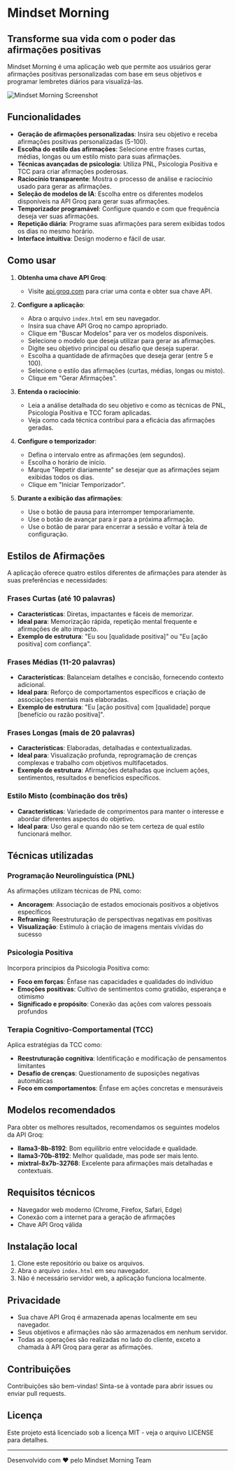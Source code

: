 # Mindset Morning

## Transforme sua vida com o poder das afirmações positivas

Mindset Morning é uma aplicação web que permite aos usuários gerar afirmações positivas personalizadas com base em seus objetivos e programar lembretes diários para visualizá-las.

![Mindset Morning Screenshot](screenshot.png)

## Funcionalidades

- **Geração de afirmações personalizadas**: Insira seu objetivo e receba afirmações positivas personalizadas (5-100).
- **Escolha do estilo das afirmações**: Selecione entre frases curtas, médias, longas ou um estilo misto para suas afirmações.
- **Técnicas avançadas de psicologia**: Utiliza PNL, Psicologia Positiva e TCC para criar afirmações poderosas.
- **Raciocínio transparente**: Mostra o processo de análise e raciocínio usado para gerar as afirmações.
- **Seleção de modelos de IA**: Escolha entre os diferentes modelos disponíveis na API Groq para gerar suas afirmações.
- **Temporizador programável**: Configure quando e com que frequência deseja ver suas afirmações.
- **Repetição diária**: Programe suas afirmações para serem exibidas todos os dias no mesmo horário.
- **Interface intuitiva**: Design moderno e fácil de usar.

## Como usar

1. **Obtenha uma chave API Groq**:
   - Visite [api.groq.com](https://api.groq.com) para criar uma conta e obter sua chave API.

2. **Configure a aplicação**:
   - Abra o arquivo `index.html` em seu navegador.
   - Insira sua chave API Groq no campo apropriado.
   - Clique em "Buscar Modelos" para ver os modelos disponíveis.
   - Selecione o modelo que deseja utilizar para gerar as afirmações.
   - Digite seu objetivo principal ou desafio que deseja superar.
   - Escolha a quantidade de afirmações que deseja gerar (entre 5 e 100).
   - Selecione o estilo das afirmações (curtas, médias, longas ou misto).
   - Clique em "Gerar Afirmações".

3. **Entenda o raciocínio**:
   - Leia a análise detalhada do seu objetivo e como as técnicas de PNL, Psicologia Positiva e TCC foram aplicadas.
   - Veja como cada técnica contribui para a eficácia das afirmações geradas.

4. **Configure o temporizador**:
   - Defina o intervalo entre as afirmações (em segundos).
   - Escolha o horário de início.
   - Marque "Repetir diariamente" se desejar que as afirmações sejam exibidas todos os dias.
   - Clique em "Iniciar Temporizador".

5. **Durante a exibição das afirmações**:
   - Use o botão de pausa para interromper temporariamente.
   - Use o botão de avançar para ir para a próxima afirmação.
   - Use o botão de parar para encerrar a sessão e voltar à tela de configuração.

## Estilos de Afirmações

A aplicação oferece quatro estilos diferentes de afirmações para atender às suas preferências e necessidades:

### Frases Curtas (até 10 palavras)
- **Características**: Diretas, impactantes e fáceis de memorizar.
- **Ideal para**: Memorização rápida, repetição mental frequente e afirmações de alto impacto.
- **Exemplo de estrutura**: "Eu sou [qualidade positiva]" ou "Eu [ação positiva] com confiança".

### Frases Médias (11-20 palavras)
- **Características**: Balanceiam detalhes e concisão, fornecendo contexto adicional.
- **Ideal para**: Reforço de comportamentos específicos e criação de associações mentais mais elaboradas.
- **Exemplo de estrutura**: "Eu [ação positiva] com [qualidade] porque [benefício ou razão positiva]".

### Frases Longas (mais de 20 palavras)
- **Características**: Elaboradas, detalhadas e contextualizadas.
- **Ideal para**: Visualização profunda, reprogramação de crenças complexas e trabalho com objetivos multifacetados.
- **Exemplo de estrutura**: Afirmações detalhadas que incluem ações, sentimentos, resultados e benefícios específicos.

### Estilo Misto (combinação dos três)
- **Características**: Variedade de comprimentos para manter o interesse e abordar diferentes aspectos do objetivo.
- **Ideal para**: Uso geral e quando não se tem certeza de qual estilo funcionará melhor.

## Técnicas utilizadas

### Programação Neurolinguística (PNL)
As afirmações utilizam técnicas de PNL como:
- **Ancoragem**: Associação de estados emocionais positivos a objetivos específicos
- **Reframing**: Reestruturação de perspectivas negativas em positivas
- **Visualização**: Estímulo à criação de imagens mentais vívidas do sucesso

### Psicologia Positiva
Incorpora princípios da Psicologia Positiva como:
- **Foco em forças**: Ênfase nas capacidades e qualidades do indivíduo
- **Emoções positivas**: Cultivo de sentimentos como gratidão, esperança e otimismo
- **Significado e propósito**: Conexão das ações com valores pessoais profundos

### Terapia Cognitivo-Comportamental (TCC)
Aplica estratégias da TCC como:
- **Reestruturação cognitiva**: Identificação e modificação de pensamentos limitantes
- **Desafio de crenças**: Questionamento de suposições negativas automáticas
- **Foco em comportamentos**: Ênfase em ações concretas e mensuráveis

## Modelos recomendados

Para obter os melhores resultados, recomendamos os seguintes modelos da API Groq:

- **llama3-8b-8192**: Bom equilíbrio entre velocidade e qualidade.
- **llama3-70b-8192**: Melhor qualidade, mas pode ser mais lento.
- **mixtral-8x7b-32768**: Excelente para afirmações mais detalhadas e contextuais.

## Requisitos técnicos

- Navegador web moderno (Chrome, Firefox, Safari, Edge)
- Conexão com a internet para a geração de afirmações
- Chave API Groq válida

## Instalação local

1. Clone este repositório ou baixe os arquivos.
2. Abra o arquivo `index.html` em seu navegador.
3. Não é necessário servidor web, a aplicação funciona localmente.

## Privacidade

- Sua chave API Groq é armazenada apenas localmente em seu navegador.
- Seus objetivos e afirmações não são armazenados em nenhum servidor.
- Todas as operações são realizadas no lado do cliente, exceto a chamada à API Groq para gerar as afirmações.

## Contribuições

Contribuições são bem-vindas! Sinta-se à vontade para abrir issues ou enviar pull requests.

## Licença

Este projeto está licenciado sob a licença MIT - veja o arquivo LICENSE para detalhes.

---

Desenvolvido com ❤️ pelo Mindset Morning Team 